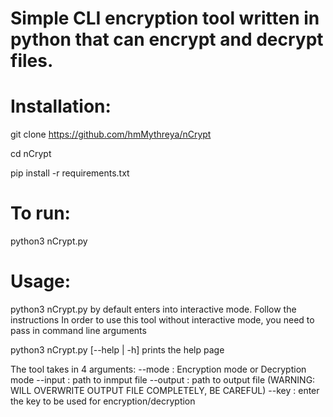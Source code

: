 # Simple CLI encryption tool written in python that can encrypt and decrypt files. 

# Installation:  

git clone https://github.com/hmMythreya/nCrypt  

cd nCrypt  

pip install -r requirements.txt  

# To run:  

python3 nCrypt.py

# Usage:  

python3 nCrypt.py by default enters into interactive mode. Follow the instructions
In order to use this tool without interactive mode, you need to pass in command line arguments

python3 nCrypt.py \[--help | -h] prints the help page

The tool takes in 4 arguments:
  --mode : Encryption mode or Decryption mode
  --input : path to inmput file
  --output : path to output file (WARNING: WILL OVERWRITE OUTPUT FILE COMPLETELY, BE CAREFUL)
  --key : enter the key to be used for encryption/decryption
